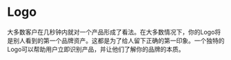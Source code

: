 # Logo

大多数客户在几秒钟内就对一个产品形成了看法。在大多数情况下，你的Logo将是别人看到的第一个品牌资产。这都是为了给人留下正确的第一印象。一个独特的Logo可以帮助用户立即识别产品，并让他们了解你的品牌的本质。
